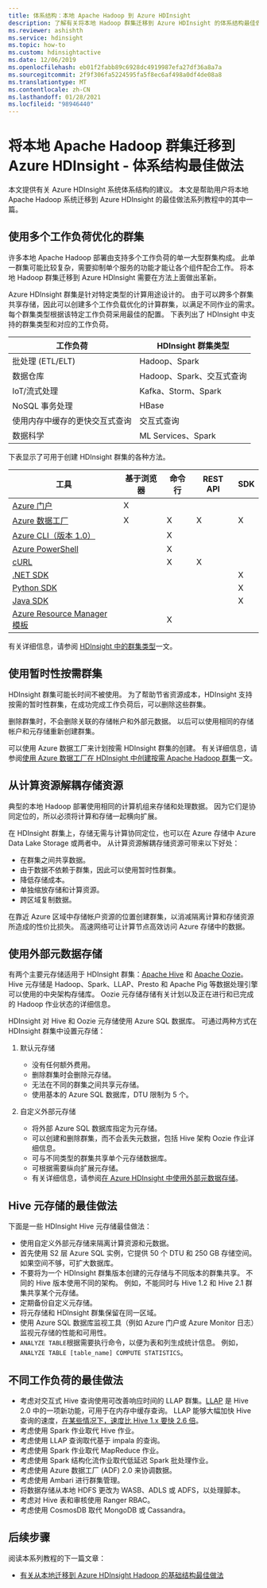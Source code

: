 ```yaml
---
title: 体系结构：本地 Apache Hadoop 到 Azure HDInsight
description: 了解有关将本地 Hadoop 群集迁移到 Azure HDInsight 的体系结构最佳做法。
ms.reviewer: ashishth
ms.service: hdinsight
ms.topic: how-to
ms.custom: hdinsightactive
ms.date: 12/06/2019
ms.openlocfilehash: eb01f2fabb89c6928dc4919987efa27df36a8a7a
ms.sourcegitcommit: 2f9f306fa5224595fa5f8ec6af498a0df4de08a8
ms.translationtype: MT
ms.contentlocale: zh-CN
ms.lasthandoff: 01/28/2021
ms.locfileid: "98946440"
---
```

# <a name="migrate-on-premises-apache-hadoop-clusters-to-azure-hdinsight---architecture-best-practices"></a>将本地 Apache Hadoop 群集迁移到 Azure HDInsight - 体系结构最佳做法

本文提供有关 Azure HDInsight 系统体系结构的建议。 本文是帮助用户将本地 Apache Hadoop 系统迁移到 Azure HDInsight 的最佳做法系列教程中的其中一篇。

## <a name="use-multiple-workload-optimized-clusters"></a>使用多个工作负荷优化的群集

许多本地 Apache Hadoop 部署由支持多个工作负荷的单一大型群集构成。 此单一群集可能比较复杂，需要抑制单个服务的功能才能让各个组件配合工作。 将本地 Hadoop 群集迁移到 Azure HDInsight 需要在方法上面做出革新。

Azure HDInsight 群集是针对特定类型的计算用途设计的。 由于可以跨多个群集共享存储，因此可以创建多个工作负载优化的计算群集，以满足不同作业的需求。 每个群集类型根据该特定工作负荷采用最佳的配置。 下表列出了 HDInsight 中支持的群集类型和对应的工作负荷。

|工作负荷|HDInsight 群集类型|
|---|---|
|批处理 (ETL/ELT)|Hadoop、Spark|
|数据仓库|Hadoop、Spark、交互式查询|
|IoT/流式处理|Kafka、Storm、Spark|
|NoSQL 事务处理|HBase|
|使用内存中缓存的更快交互式查询|交互式查询|
|数据科学|ML Services、Spark|

下表显示了可用于创建 HDInsight 群集的各种方法。

|工具|基于浏览器|命令行|REST API|SDK|
|---|---|---|---|---|
|[Azure 门户](../hdinsight-hadoop-create-linux-clusters-portal.md)|X||||
|[Azure 数据工厂](../hdinsight-hadoop-create-linux-clusters-adf.md)|X|X|X|X|
|[Azure CLI（版本 1.0）](../hdinsight-hadoop-create-linux-clusters-azure-cli.md)||X|||
|[Azure PowerShell](../hdinsight-hadoop-create-linux-clusters-azure-powershell.md)||X|||
|[cURL](../hdinsight-hadoop-create-linux-clusters-curl-rest.md)||X|X||
|[.NET SDK](/dotnet/api/overview/azure/hdinsight?view=azure-dotnet&preserve-view=true)||||X|
|[Python SDK](/python/api/overview/azure/hdinsight)||||X|
|[Java SDK](/java/api/overview/azure/hdinsight)||||X|
|[Azure Resource Manager 模板](../hdinsight-hadoop-create-linux-clusters-arm-templates.md)||X|||

有关详细信息，请参阅 [HDInsight 中的群集类型](../hadoop/apache-hadoop-introduction.md)一文。

## <a name="use-transient-on-demand-clusters"></a>使用暂时性按需群集

HDInsight 群集可能长时间不被使用。 为了帮助节省资源成本，HDInsight 支持按需的暂时性群集，在成功完成工作负荷后，可以删除这些群集。

删除群集时，不会删除关联的存储帐户和外部元数据。 以后可以使用相同的存储帐户和元存储重新创建群集。

可以使用 Azure 数据工厂来计划按需 HDInsight 群集的创建。 有关详细信息，请参阅[使用 Azure 数据工厂在 HDInsight 中创建按需 Apache Hadoop 群集](../hdinsight-hadoop-create-linux-clusters-adf.md)一文。

## <a name="decouple-storage-from-compute"></a>从计算资源解耦存储资源

典型的本地 Hadoop 部署使用相同的计算机组来存储和处理数据。 因为它们是协同定位的，所以必须将计算和存储一起横向扩展。

在 HDInsight 群集上，存储无需与计算协同定位，也可以在 Azure 存储中 Azure Data Lake Storage 或两者中。 从计算资源解耦存储资源可带来以下好处：

- 在群集之间共享数据。
- 由于数据不依赖于群集，因此可以使用暂时性群集。
- 降低存储成本。
- 单独缩放存储和计算资源。
- 跨区域复制数据。

在靠近 Azure 区域中存储帐户资源的位置创建群集，以消减隔离计算和存储资源所造成的性价比损失。 高速网络可让计算节点高效访问 Azure 存储中的数据。

## <a name="use-external-metadata-stores"></a>使用外部元数据存储

有两个主要元存储适用于 HDInsight 群集：[Apache Hive](https://hive.apache.org/) 和 [Apache Oozie](https://oozie.apache.org/)。 Hive 元存储是 Hadoop、Spark、LLAP、Presto 和 Apache Pig 等数据处理引擎可以使用的中央架构存储库。 Oozie 元存储存储有关计划以及正在进行和已完成的 Hadoop 作业状态的详细信息。

HDInsight 对 Hive 和 Oozie 元存储使用 Azure SQL 数据库。 可通过两种方式在 HDInsight 群集中设置元存储：

1. 默认元存储

    - 没有任何额外费用。
    - 删除群集时会删除元存储。
    - 无法在不同的群集之间共享元存储。
    - 使用基本的 Azure SQL 数据库，DTU 限制为 5 个。

1. 自定义外部元存储

    - 将外部 Azure SQL 数据库指定为元存储。
    - 可以创建和删除群集，而不会丢失元数据，包括 Hive 架构 Oozie 作业详细信息。
    - 可与不同类型的群集共享单个元存储数据库。
    - 可根据需要纵向扩展元存储。
    - 有关详细信息，请参阅[在 Azure HDInsight 中使用外部元数据存储](../hdinsight-use-external-metadata-stores.md)。

## <a name="best-practices-for-hive-metastore"></a>Hive 元存储的最佳做法

下面是一些 HDInsight Hive 元存储最佳做法：

- 使用自定义外部元存储来隔离计算资源和元数据。
- 首先使用 S2 层 Azure SQL 实例，它提供 50 个 DTU 和 250 GB 存储空间。 如果空间不够，可扩大数据库。
- 不要将为一个 HDInsight 群集版本创建的元存储与不同版本的群集共享。 不同的 Hive 版本使用不同的架构。 例如，不能同时与 Hive 1.2 和 Hive 2.1 群集共享某个元存储。
- 定期备份自定义元存储。
- 将元存储和 HDInsight 群集保留在同一区域。
- 使用 Azure SQL 数据库监视工具（例如 Azure 门户或 Azure Monitor 日志）监视元存储的性能和可用性。
- `ANALYZE TABLE`根据需要执行命令，以便为表和列生成统计信息。 例如，`ANALYZE TABLE [table_name] COMPUTE STATISTICS`。

## <a name="best-practices-for-different-workloads"></a>不同工作负荷的最佳做法

- 考虑对交互式 Hive 查询使用可改善响应时间的 LLAP 群集。[LLAP](https://cwiki.apache.org/confluence/display/Hive/LLAP) 是 Hive 2.0 中的一项新功能，可用于在内存中缓存查询。 LLAP 能够大幅加快 Hive 查询的速度，[在某些情况下，速度比 Hive 1.x 要快 2.6 倍](https://hortonworks.com/blog/announcing-apache-hive-2-1-25x-faster-queries-much/)。
- 考虑使用 Spark 作业取代 Hive 作业。
- 考虑使用 LLAP 查询取代基于 impala 的查询。
- 考虑使用 Spark 作业取代 MapReduce 作业。
- 考虑使用 Spark 结构化流作业取代低延迟 Spark 批处理作业。
- 考虑使用 Azure 数据工厂 (ADF) 2.0 来协调数据。
- 考虑使用 Ambari 进行群集管理。
- 将数据存储从本地 HDFS 更改为 WASB、ADLS 或 ADFS，以处理脚本。
- 考虑对 Hive 表和审核使用 Ranger RBAC。
- 考虑使用 CosmosDB 取代 MongoDB 或 Cassandra。

## <a name="next-steps"></a>后续步骤

阅读本系列教程的下一篇文章：

- [有关从本地迁移到 Azure HDInsight Hadoop 的基础结构最佳做法](apache-hadoop-on-premises-migration-best-practices-infrastructure.md)